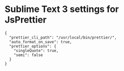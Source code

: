 # Sublime Text 3 settings for JsPrettier

```
{
  "prettier_cli_path": "/usr/local/bin/prettier/",
  "auto_format_on_save": true,
  "prettier_options": {
    "singleQuote": true,
    "semi": false
  }
}
```
